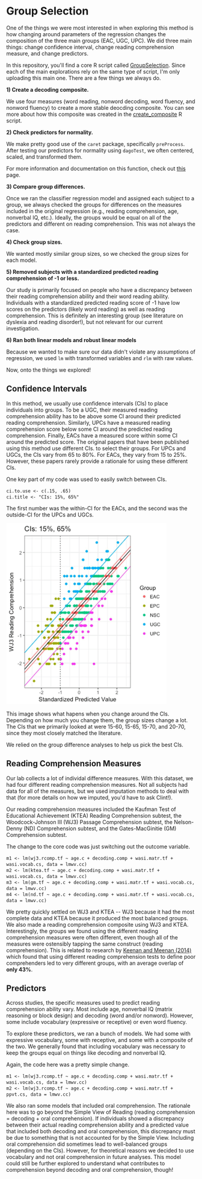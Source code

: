 # Group Selection

One of the things we were most interested in when exploring this method is how changing around parameters of the regression changes the composition of the three main groups (EAC, UGC, UPC). We did three main things: change confidence interval, change reading comprehension measure, and change predictors.

In this repository, you'll find a core R script called [GroupSelection](./GroupSelection.R). Since each of the main explorations rely on the same type of script, I'm only uploading this main one. There are a few things we always do. 

**1) Create a decoding composite.**

We use four measures (word reading, nonword decoding, word fluency, and nonword fluency) to create a more stable deocding composite. You can see more about how this composite was created in the [create_composite](./create_composite.R) R script.

**2) Check predictors for normality.**

We make pretty good use of the `caret` package, specifically `preProcess`. After testing our predictors for normality using `dagoTest`, we often centered, scaled, and transformed them.

For more information and documentation on this function, check out [this](https://topepo.github.io/caret/pre-processing.html) page.

**3) Compare group differences.**

Once we ran the classifier regression model and assigned each subject to a group, we always checked the groups for differences on the measures included in the original regression (e.g., reading comprehension, age, nonverbal IQ, etc.). Ideally, the groups would be equal on all of the predictors and different on reading comprehension. This was not always the case.

**4) Check group sizes.**

We wanted mostly similar group sizes, so we checked the group sizes for each model.

**5) Removed subjects with a standardized predicted reading comprehension of -1 or less.**

Our study is primarily focused on people who have a discrepancy between their reading comprehension ability and their word reading ability. Individuals with a standardized predicted reading score of -1 have low scores on the predictors (likely word reading) as well as reading comprehension. This is definitely an interesting group (see literature on dyslexia and reading disorder!), but not relevant for our current investigation. 

**6) Ran both linear models and robust linear models**

Because we wanted to make sure our data didn't violate any assumptions of regression, we used `lm` with transformed variables and `rlm` with raw values.

Now, onto the things we explored!

## Confidence Intervals

In this method, we usually use confidence intervals (CIs) to place individuals into groups. To be a UGC, their measured reading comprehension ability has to be above some CI around their predicted reading comprehension. Similarly, UPCs have a measured reading comprehension score below some CI around the predicted reading comprehension. Finally, EACs have a measured score within some CI around the predicted score.  The original papers that have been published using this method use different CIs. to select their groups. For UPCs and UGCs, the CIs vary from 65 to 80%. For EACs, they vary from 15 to 25%. However, these papers rarely provide a rationale for using these different CIs. 

One key part of my code was used to easily switch between CIs.

```
ci.to.use <- c(.15, .65)
ci.title <- "CIs: 15%, 65%"
```
The first number was the within-CI for the EACs, and the second was the outside-CI for the UPCs and UGCs.

<img src="./Images/animate.gif"> 

This image shows what hapens when you change around the CIs. Depending on how much you change them, the group sizes change a lot. The CIs that we primarily looked at were 15-60, 15-65, 15-70, and 20-70, since they most closely matched the literature. 

We relied on the group difference analyses to help us pick the best CIs.


## Reading Comprehension Measures

Our lab collects a lot of individal difference measures. With this dataset, we had four different reading comprehension measures. Not all subjects had data for all of the measures, but we used imputation methods to deal with that (for more details on how we imputed, you'd have to ask Clint!). 

Our reading comprehension measures included the Kaufman Test of Educational Achievement (KTEA) Reading Comprehension subtest, the Woodcock-Johnson III (WJ3) Passage Comprehension subtest, the Nelson-Denny (ND) Comprehension subtest, and the Gates-MacGinitie (GM) Comprehension subtest. 

The change to the core code was just switching out the outcome variable.

```
m1 <- lm(wj3.rcomp.tf ~ age.c + decoding.comp + wasi.matr.tf + wasi.vocab.cs, data = lmwv.cc)
m2 <- lm(ktea.tf ~ age.c + decoding.comp + wasi.matr.tf + wasi.vocab.cs, data = lmwv.cc)
m3 <- lm(gm.tf ~ age.c + decoding.comp + wasi.matr.tf + wasi.vocab.cs, data = lmwv.cc)
m4 <- lm(nd.tf ~ age.c + decoding.comp + wasi.matr.tf + wasi.vocab.cs, data = lmwv.cc)
```

We pretty quickly settled on WJ3 and KTEA -- WJ3 because it had the most complete data and KTEA because it produced the most balanced groups. We also made a reading comprehension composite using WJ3 and KTEA. Interestingly, the groups we found using the different reading comprehension measures were often different, even though all of the measures were ostensibly tapping the same construct (reading comprehension). This is related to research by [Keenan and Meenan (2014)](http://journals.sagepub.com/doi/full/10.1177/0022219412439326) which found that using different reading comprehension tests to define poor comprehenders led to very different groups, with an average overlap of **only 43%**.

## Predictors

Across studies, the specific measures used to predict reading comprehension ability vary. Most include age, nonverbal IQ (matrix reasoning or block design) and decoding (word and/or nonword). However, some include vocabulary (expressive or receptive) or even word fluency.

To explore these predictors, we ran a bunch of models. We had some with expressive vocabulary, some with receptive, and some with a composite of the two. We generally found that including vocabulary was necessary to keep the groups equal on things like decoding and nonverbal IQ.

Again, the code here was a pretty simple change.

```
m1 <- lm(wj3.rcomp.tf ~ age.c + decoding.comp + wasi.matr.tf + wasi.vocab.cs, data = lmwv.cc)
m2 <- lm(wj3.rcomp.tf ~ age.c + decoding.comp + wasi.matr.tf + ppvt.cs, data = lmwv.cc)
```

We also ran some models that included oral comprehension. The rationale here was to go beyond the Simple View of Reading (reading comprehension = decoding + oral comprehension). If individuals showed a discrepancy between their actual reading comprehension ability and a predicted value that included both decoding and oral comprehension, this discrepancy must be due to something that is not accounted for by the Simple View. Including oral comprehension did sometimes lead to well-balanced groups (depending on the CIs). However, for theoretical reasons we decided to use vocabulary and not oral comprehension in future analyses. This model could still be further explored to understand what contributes to comprehension beyond decoding and oral comprehension, though!

